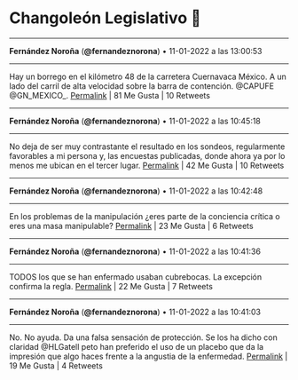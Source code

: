 # Changoleón Legislativo 🙈
*****
**Fernández Noroña** (**@fernandeznorona**) • 11-01-2022 a las 13:00:53
*****
Hay un borrego en el kilómetro 48 de la carretera Cuernavaca México. A un lado del carril de alta velocidad sobre la barra de contención. @CAPUFE @GN_MEXICO_.
[Permalink](https://twitter.com/fernandeznorona/status/1481008234123116546) | 81 Me Gusta | 10 Retweets
*****
**Fernández Noroña** (**@fernandeznorona**) • 11-01-2022 a las 10:45:18
*****
No deja de ser muy contrastante el resultado en los sondeos, regularmente favorables a mi persona y, las encuestas publicadas, donde ahora ya por lo menos me ubican en el tercer lugar.
[Permalink](https://twitter.com/fernandeznorona/status/1480974114567475200) | 42 Me Gusta | 10 Retweets
*****
**Fernández Noroña** (**@fernandeznorona**) • 11-01-2022 a las 10:42:48
*****
En los problemas de la manipulación ¿eres parte de la conciencia crítica o eres una masa manipulable?
[Permalink](https://twitter.com/fernandeznorona/status/1480973482531901447) | 23 Me Gusta | 6 Retweets
*****
**Fernández Noroña** (**@fernandeznorona**) • 11-01-2022 a las 10:41:36
*****
TODOS los que se han enfermado usaban cubrebocas. La excepción confirma la regla.
[Permalink](https://twitter.com/fernandeznorona/status/1480973182425309185) | 22 Me Gusta | 7 Retweets
*****
**Fernández Noroña** (**@fernandeznorona**) • 11-01-2022 a las 10:41:03
*****
No. No ayuda. Da una falsa sensación de protección. Se los ha dicho con claridad @HLGatell peto han preferido el uso de un placebo que da la impresión que algo haces frente a la angustia de la enfermedad.
[Permalink](https://twitter.com/fernandeznorona/status/1480973043988107271) | 19 Me Gusta | 4 Retweets